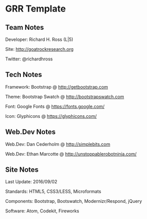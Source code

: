 #  GRR Template

##  Team Notes
Developer: 	            Richard H. Ross (L|5)

Site: 					http://goatrockresearch.org

Twitter: 				@richardhross

##  Tech Notes
Framework:		        Bootstrap @ http://getbootstrap.com

Theme:                  Bootstrap Swatch @ http://bootstrapswatch.com

Font:                   Google Fonts @ https://fonts.google.com/

Icon:                   Glyphicons @ https://glyphicons.com/

##  Web.Dev Notes
Web.Dev:				Dan Cederholm @ http://simplebits.com

Web.Dev:				Ethan Marcotte @ http://unstoppablerobotninja.com/

##  Site Notes
Last Update:            2016/09/02

Standards: 			    HTML5, CSS3/LESS, Microformats

Components:			    Bootstrap, Bootswatch, Modernizr/Respond, jQuery

Software:			    Atom, Codekit, Fireworks
